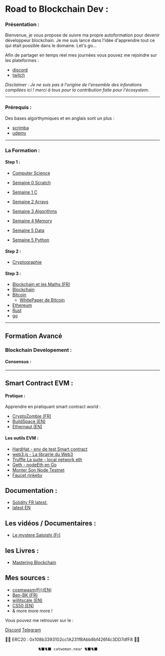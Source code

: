 # Road to Blockchain Dev :

### Présentation :

Bienvenue, je vous propose de suivre ma propre autoformation pour devenir développeur blockchain. 
Je me suis lancé dans l'idée d'apprendre tout ce qui était possible  dans le domaine. Let's go... 

Afin de partager en temps réel mes journées vous pouvez me rejoindre sur les plateformes :

 - [discord](https://discord.gg/VGhMvUmBhm) 
 - [twitch](https://www.twitch.tv/karlbl0ck)

_Disclaimer : Je ne suis pas à l'origine de l'ensemble des inforations compilées ici ! merci à tous pour la contribution faite pour l'écosystem._

---

### Prérequis : 

Des bases algorthymiques et en anglais sont un plus : 

-   [scrimba](https://scrimba.com/dashboard?tab=enrolled)
-   [udemy](https://www.udemy.com/)

---

### La Formation :

#### Step 1 : 

- [Computer Science](https://cs50.harvard.edu/)

-  [Semaine 0 Scratch](https://github.com/BlockchainSpot/Formation-Blockchain/tree/main/0%20-%20Science%20Informatique%20CS50/Week0%20-%20Scratch)

-  [Semaine 1 C](https://github.com/BlockchainSpot/Formation-Blockchain/tree/main/0%20-%20Science%20Informatique%20CS50/Week1%20-%20C)

-  [Semaine 2 Arrays](https://github.com/BlockchainSpot/Formation-Blockchain/tree/main/0%20-%20Science%20Informatique%20CS50/Week2%20-%20Arrays)

-  [Semaine 3 Algorithms](https://github.com/BlockchainSpot/Formation-Blockchain/tree/main/0%20-%20Science%20Informatique%20CS50/Week3%20-%20Algorithms)

-  [Semaine 4 Memory](https://github.com/BlockchainSpot/Formation-Blockchain/blob/main/0%20-%20Computer%20Science%20CS50/Week4/README.md)

-  [Semaine 5 Data](https://github.com/BlockchainSpot/Formation-Blockchain/tree/main/0%20-%20Science%20Informatique%20CS50/Week5%20-%20%20Data)

-  [Semaine 5 Python](https://github.com/BlockchainSpot/Formation-Blockchain/tree/main/0%20-%20Science%20Informatique%20CS50/Week5%20-%20%20Data)

#### Step 2 : 

- [Cryptographie]()

#### Step 3 : 

- [Blockchain et les Maths (FR)](https://www.youtube.com/watch?v=SccvFbyDaUI&t=784)
- [Blockchain ](https://fr.wikipedia.org/wiki/Blockchain)
- [Bitcoin](https://www.youtube.com/watch?v=0ETcLj5jBy4&t=1210s)
  - [WhitePaper de Bitcoin](https://bitcoin.org/bitcoin.pdf)
- [Ethereum ](https://fr.wikipedia.org/wiki/Ethereum)
- [Rust ](https://www.udemy.com/course/programmer-en-rust)
- [go ](https://www.udemy.com/course/le-langage-go-formation-complete/) 

---

## Formation Avancé

### Blockchain Developement :

#### Consensus :

---

## Smart Contract EVM : 

#### Pratique :

Apprendre en pratiquant smart contract world : 

  - [CryptoZombie (FR)](https://cryptozombies.io/fr)
  - [BuildSpace (EN)](https://app.buildspace.so/)
  - [Ethernaut (EN)](https://ethernaut.openzeppelin.com/) 
  
#### Les outils EVM :

 - [HardHat - env de test Smart contract](https://hardhat.org/getting-started/#overview)
 - [web3.js - La librairie du Web3](https://web3js.readthedocs.io/en/v1.5.2/getting-started.html)
 - [Truffle La suite - local network eth ](https://trufflesuite.com/)
 - [Geth - nodeEth en Go](https://geth.ethereum.org/docs/getting-started)
 - [Monter Son Node Testnet](https://gist.github.com/cryptogoth/10a98e8078cfd69f7ca892ddbdcf26bc)
 - [Faucet rinkeby](https://www.rinkeby.io/#faucet)

## Documentation :

- [Solidity FR latest:](https://solidity-fr.readthedocs.io/fr/latest/) 
- [latest EN](https://docs.soliditylang.org/en/v0.8.11/)

## Les vidéos / Documentaires :

- [Le mystere Satoishi (Fr)](https://www.youtube.com/watch?v=0ETcLj5jBy4)

## les Livres :

- [Mastering Blockchain](https://www.amazon.fr/Mastering-Blockchain-distributed-consensus-cryptocurrencies/dp/1839213191/ref=sr_1_2_sspa?__mk_fr_FR=%C3%85M%C3%85%C5%BD%C3%95%C3%91&crid=22NO9FJPWMRRT&keywords=blockchain&qid=1646584849&sprefix=blockchain%2Caps%2C68&sr=8-2-spons&psc=1&spLa=ZW5jcnlwdGVkUXVhbGlmaWVyPUExMTJIQkhUSVRYQVRRJmVuY3J5cHRlZElkPUEwMjAzNDgxMkFOT05CMTkzVVlTUSZlbmNyeXB0ZWRBZElkPUEwNDU3MzY3MU82RU80QkcwWVRQUCZ3aWRnZXROYW1lPXNwX2F0ZiZhY3Rpb249Y2xpY2tSZWRpcmVjdCZkb05vdExvZ0NsaWNrPXRydWU=)


## Mes sources :

- [cosmwasm(Fr)(EN)](https://docs.cosmwasm.com/fr/dev-academy/intro)
- [Ben-BK (FR)](https://www.youtube.com/watch?v=xtEQGtaT9MY&list=PLBV4f2pTYexqgdiVpLOWlF-E5sTLPimot)
- [willitscale (EN)](https://github.com/willitscale)
- [CS50 (EN)](https://cs50.harvard.edu/x/2022/notes/0/)
- & more more more !

Vous pouvez me retrouver sur le : 

[Discord](https://discord.gg/VGhMvUmBhm) 
[Telegram](https://t.me/blockchainspotOfficial)

🙏🙏 ERC20 : 0x108b3393102cc1A231fBAbb8bf426f4c3DD7dfF8 🙏🙏

                   🐈‍⬛🐈‍⬛ catwoman.near 🐈‍⬛🐈‍⬛